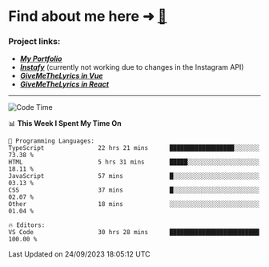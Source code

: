 # Find about me here ➜ [🧑](https://pauabella.dev)

### Project links:
- ***[My Portfolio](https://pauabella.dev)***
- ***[Instafy](https://instafy.me)*** (currently not working due to changes in the Instagram API)
- ***[GiveMeTheLyrics in Vue](https://lyrics.pauabella.dev)***
- ***[GiveMeTheLyrics in React](https://pauabella.dev/GiveMeTheLyrics)***

---
<!--START_SECTION:waka-->
![Code Time](http://img.shields.io/badge/Code%20Time-2%2C485%20hrs%2050%20mins-blue)

📊 **This Week I Spent My Time On** 

```text
💬 Programming Languages: 
TypeScript               22 hrs 21 mins      ██████████████████░░░░░░░   73.38 % 
HTML                     5 hrs 31 mins       █████░░░░░░░░░░░░░░░░░░░░   18.11 % 
JavaScript               57 mins             █░░░░░░░░░░░░░░░░░░░░░░░░   03.13 % 
CSS                      37 mins             █░░░░░░░░░░░░░░░░░░░░░░░░   02.07 % 
Other                    18 mins             ░░░░░░░░░░░░░░░░░░░░░░░░░   01.04 % 

🔥 Editors: 
VS Code                  30 hrs 28 mins      █████████████████████████   100.00 % 
```


 Last Updated on 24/09/2023 18:05:12 UTC
<!--END_SECTION:waka-->
